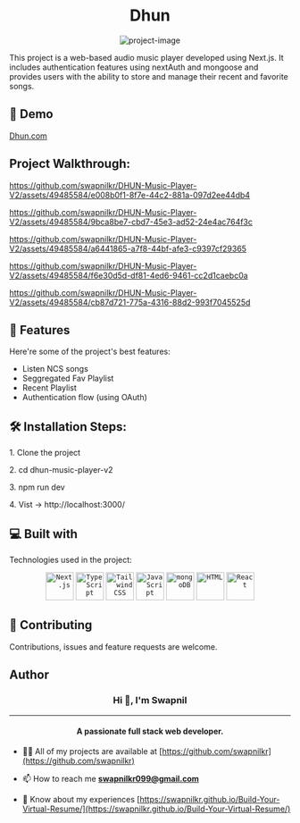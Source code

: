 <h1 align="center" id="title">Dhun</h1>

<p align="center"><img src="https://socialify.git.ci/swapnilkr/DHUN-Music-Player-V2/image?language=1&amp;owner=1&amp;name=1&amp;stargazers=1&amp;theme=Light" alt="project-image"></p>

<p id="description">This project is a web-based audio music player developed using Next.js. It includes authentication features using nextAuth and mongoose and provides users with the ability to store and manage their recent and favorite songs.</p>


<h2>🚀 Demo</h2>

<a href="https://dhun-lyart.vercel.app/">Dhun.com</a>

<h2>Project Walkthrough:</h2>

https://github.com/swapnilkr/DHUN-Music-Player-V2/assets/49485584/e008b0f1-8f7e-44c2-881a-097d2ee44db4

https://github.com/swapnilkr/DHUN-Music-Player-V2/assets/49485584/9bca8be7-cbd7-45e3-ad52-24e4ac764f3c

https://github.com/swapnilkr/DHUN-Music-Player-V2/assets/49485584/a6441865-a7f8-44bf-afe3-c9397cf29365

https://github.com/swapnilkr/DHUN-Music-Player-V2/assets/49485584/f6e30d5d-df81-4ed6-9461-cc2d1caebc0a

https://github.com/swapnilkr/DHUN-Music-Player-V2/assets/49485584/cb87d721-775a-4316-88d2-993f7045525d
  
<h2>🧐 Features</h2>

Here're some of the project's best features:

*   Listen NCS songs
*   Seggregated Fav Playlist
*   Recent Playlist
*   Authentication flow (using OAuth)

<h2>🛠️ Installation Steps:</h2>

<p>1. Clone the project</p>

<p>2. cd dhun-music-player-v2</p>

<p>3. npm run dev</p>

<p>4. Vist -&gt; http://localhost:3000/</p>


<h2>💻 Built with</h2>

Technologies used in the project:
<div align="center">
	<code><img width="50" src="https://github.com/marwin1991/profile-technology-icons/assets/136815194/5f8c622c-c217-4649-b0a9-7e0ee24bd704" alt="Next.js" title="Next.js"/></code>
	<code><img width="50" src="https://user-images.githubusercontent.com/25181517/183890598-19a0ac2d-e88a-4005-a8df-1ee36782fde1.png" alt="TypeScript" title="TypeScript"/></code>
	<code><img width="50" src="https://user-images.githubusercontent.com/25181517/202896760-337261ed-ee92-4979-84c4-d4b829c7355d.png" alt="Tailwind CSS" title="Tailwind CSS"/></code>
	<code><img width="50" src="https://user-images.githubusercontent.com/25181517/117447155-6a868a00-af3d-11eb-9cfe-245df15c9f3f.png" alt="JavaScript" title="JavaScript"/></code>
	<code><img width="50" src="https://user-images.githubusercontent.com/25181517/182884177-d48a8579-2cd0-447a-b9a6-ffc7cb02560e.png" alt="mongoDB" title="mongoDB"/></code>
	<code><img width="50" src="https://user-images.githubusercontent.com/25181517/192158954-f88b5814-d510-4564-b285-dff7d6400dad.png" alt="HTML" title="HTML"/></code>
	<code><img width="50" src="https://user-images.githubusercontent.com/25181517/183897015-94a058a6-b86e-4e42-a37f-bf92061753e5.png" alt="React" title="React"/></code>
</div>

  
<h2><g-emoji class="g-emoji" alias="handshake" fallback-src="https://github.githubassets.com/images/icons/emoji/unicode/1f91d.png">🤝</g-emoji> Contributing </h2>
Contributions, issues and feature requests are welcome.

<h2> Author </h2>
<h3 align="center">Hi 👋, I'm Swapnil</h3>
<hr>
<h4 align="center">A passionate full stack web developer.</h4>

- 👨‍💻 All of my projects are available at [https://github.com/swapnilkr](https://github.com/swapnilkr)

- 📫 How to reach me **swapnilkr099@gmail.com**

- 📄 Know about my experiences [https://swapnilkr.github.io/Build-Your-Virtual-Resume/](https://swapnilkr.github.io/Build-Your-Virtual-Resume/)
